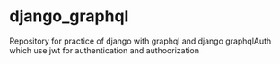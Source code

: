 # django_graphql

Repository for practice of django with graphql and django graphqlAuth which use jwt for authentication and authoorization

